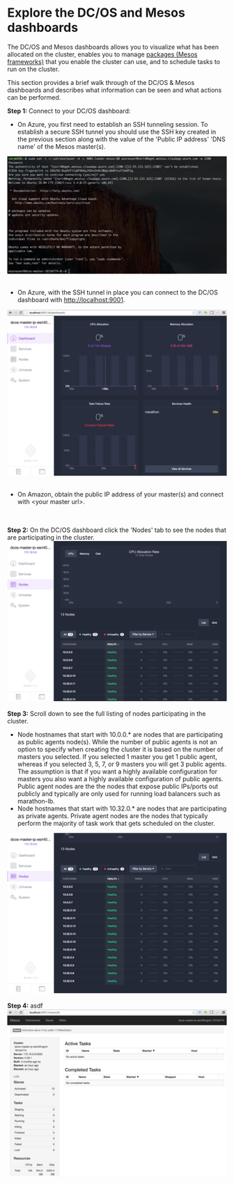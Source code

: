 # Explore the DC/OS and Mesos dashboards<br>

The DC/OS and Mesos dashboards allows you to visualize what has been allocated on the cluster, enables you to manage <a href="https://github.com/mesosphere/universe/tree/version-3.x/repo/packages">packages (Mesos frameworks)</a> that you enable the cluster can use, and to schedule tasks to run on the cluster.

This section provides a brief walk through of the DC/OS & Mesos dashboards and describes what information can be seen and what actions can be performed.

<b>Step 1:</b> Connect to your DC/OS dashboard:<ul>
<li>On Azure, you first need to establish an SSH tunneling session.  To establish a secure SSH tunnel you should use the SSH key created in the previous section along with the value of the 'Public IP address' 'DNS name' of the Mesos master(s).</li></ul>
<img src="../images/01-acs-setup/acs-create-20.png"/><br><br><ul>
<li>On Azure, with the SSH tunnel in place you can connect to the DC/OS dashboard with <a href="http://localhost:9001">http://localhost:9001</a>.</li></ul>
<img src="../images/01-acs-setup/acs-create-21.png"/>
<br><br><ul>
<li>On Amazon, obtain the public IP address of your master(s) and connect with &lt;your master url&gt;.</li></ul>
<br><br><b>Step 2:</b> On the DC/OS dashboard click the 'Nodes' tab to see the nodes that are participating in the cluster.
<img src="../images/01-acs-setup/acs-create-22.png"/>
<br><br><b>Step 3:</b> Scroll down to see the full listing of nodes participating in the cluster.<ul>
<li>Node hostnames that start with 10.0.0.* are nodes that are participating as public agents node(s).  While the number of public agents is not an option to specify when creating the cluster it is based on the number of masters you selected.  If you selected 1 master you get 1 public agent, whereas if you selected 3, 5, 7, or 9 masters you will get 3 public agents.  The assumption is that if you want a highly available configuration for masters you also want a highly available configuration of public agents.  Public agent nodes are the the nodes that expose public IPs/ports out publicly and typically are only used for running load balancers such as marathon-lb.</li>
<li>Node hostnames that start with 10.32.0.* are nodes that are participating as private agents.  Private agent nodes are the nodes that typically perform the majority of task work that gets scheduled on the cluster.</li></ul>
<img src="../images/01-acs-setup/acs-create-23.png"/>
<br><br><b>Step 4:</b> asdf
<img src="../images/01-acs-setup/acs-create-24.png"/>



